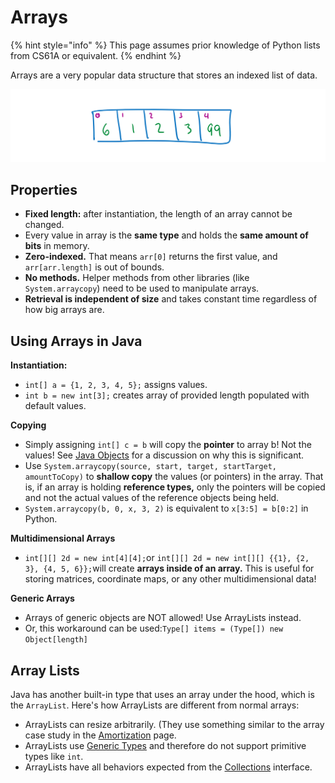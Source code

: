 # Arrays

{% hint style="info" %}
This page assumes prior knowledge of Python lists from CS61A or equivalent.
{% endhint %}

Arrays are a very popular data structure that stores an indexed list of data.   


![An artistic interpretation of a new int\[5\] {6, 1, 2, 3, 99};](../../.gitbook/assets/image%20%2826%29.png)

## Properties

* **Fixed length:** after instantiation, the length of an array cannot be changed.
* Every value in array is the **same type** and holds the **same amount of bits** in memory.
* **Zero-indexed.** That means `arr[0]` returns the first value, and `arr[arr.length]` is out of bounds.
* **No methods.** Helper methods from other libraries \(like `System.arraycopy`\) need to be used to manipulate arrays.
* **Retrieval is independent of size** and takes constant time regardless of how big arrays are.

## Using Arrays in Java

**Instantiation:**

* `int[] a = {1, 2, 3, 4, 5};` assigns values.
* `int b = new int[3];` creates array of provided length populated with default values.

**Copying**

* Simply assigning `int[] c = b` will copy the **pointer** to array b! Not the values! See [Java Objects](../../oop/objects.md) for a discussion on why this is significant.
* Use `System.arraycopy(source, start, target, startTarget, amountToCopy)` to **shallow copy** the values \(or pointers\) in the array. That is, if an array is holding **reference types,** only the pointers will be copied and not the actual values of the reference objects being held.
* `System.arraycopy(b, 0, x, 3, 2)` is equivalent to `x[3:5] = b[0:2]` in Python.

**Multidimensional Arrays** 

* `int[][] 2d = new int[4][4];`or `int[][] 2d = new int[][] {{1}, {2, 3}, {4, 5, 6}};`will create **arrays inside of an array.** This is useful for storing matrices, coordinate maps, or any other multidimensional data!

**Generic Arrays**

* Arrays of generic objects are NOT allowed! Use ArrayLists instead.
* Or, this workaround can be used:`Type[] items = (Type[]) new Object[length]`

## Array Lists

Java has another built-in type that uses an array under the hood, which is the `ArrayList`. Here's how ArrayLists are different from normal arrays:

* ArrayLists can resize arbitrarily. \(They use something similar to the array case study in the [Amortization](../../asymptotics/amortization.md#what-if-we-doubled-the-size-instead-of-adding-one) page.
* ArrayLists use [Generic Types](../../oop/generics.md) and therefore do not support primitive types like `int`.
* ArrayLists have all behaviors expected from the [Collections](./) interface.

